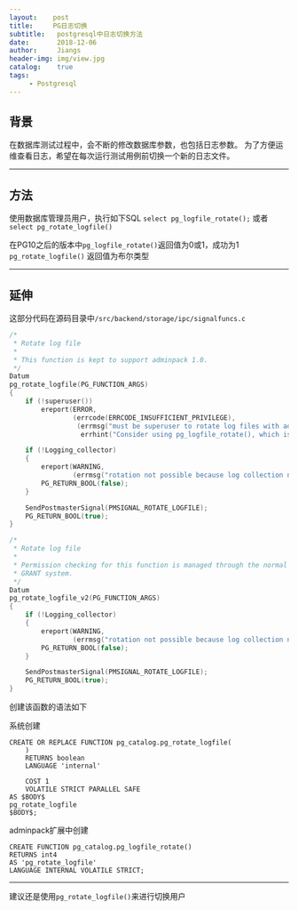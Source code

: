 ```yaml
---
layout:    post
title:     PG日志切换
subtitle:   postgresql中日志切换方法   
date:       2018-12-06
author:     Jiangs
header-img: img/view.jpg
catalog:    true
tags:
     - Postgresql
---
```


## 背景
在数据库测试过程中，会不断的修改数据库参数，也包括日志参数。 
为了方便运维查看日志，希望在每次运行测试用例前切换一个新的日志文件。

---

## 方法

使用数据库管理员用户，执行如下SQL 
`select pg_logfile_rotate();` 或者 `select pg_rotate_logfile()`

在PG10之后的版本中`pg_logfile_rotate()`返回值为0或1，成功为1 
`pg_rotate_logfile()` 返回值为布尔类型

---

## 延伸
 
这部分代码在源码目录中`/src/backend/storage/ipc/signalfuncs.c`

```C
/*
 * Rotate log file
 *
 * This function is kept to support adminpack 1.0.
 */
Datum
pg_rotate_logfile(PG_FUNCTION_ARGS)
{
	if (!superuser())
		ereport(ERROR,
				(errcode(ERRCODE_INSUFFICIENT_PRIVILEGE),
				 (errmsg("must be superuser to rotate log files with adminpack 1.0"),
				  errhint("Consider using pg_logfile_rotate(), which is part of core, instead."))));

	if (!Logging_collector)
	{
		ereport(WARNING,
				(errmsg("rotation not possible because log collection not active")));
		PG_RETURN_BOOL(false);
	}

	SendPostmasterSignal(PMSIGNAL_ROTATE_LOGFILE);
	PG_RETURN_BOOL(true);
}

/*
 * Rotate log file
 *
 * Permission checking for this function is managed through the normal
 * GRANT system.
 */
Datum
pg_rotate_logfile_v2(PG_FUNCTION_ARGS)
{
	if (!Logging_collector)
	{
		ereport(WARNING,
				(errmsg("rotation not possible because log collection not active")));
		PG_RETURN_BOOL(false);
	}

	SendPostmasterSignal(PMSIGNAL_ROTATE_LOGFILE);
	PG_RETURN_BOOL(true);
}
```
创建该函数的语法如下

系统创建
```
CREATE OR REPLACE FUNCTION pg_catalog.pg_rotate_logfile(
	)
    RETURNS boolean
    LANGUAGE 'internal'

    COST 1
    VOLATILE STRICT PARALLEL SAFE
AS $BODY$
pg_rotate_logfile
$BODY$;
```


adminpack扩展中创建
```
CREATE FUNCTION pg_catalog.pg_logfile_rotate()
RETURNS int4
AS 'pg_rotate_logfile'
LANGUAGE INTERNAL VOLATILE STRICT;
```

----
建议还是使用`pg_rotate_logfile()`来进行切换用户